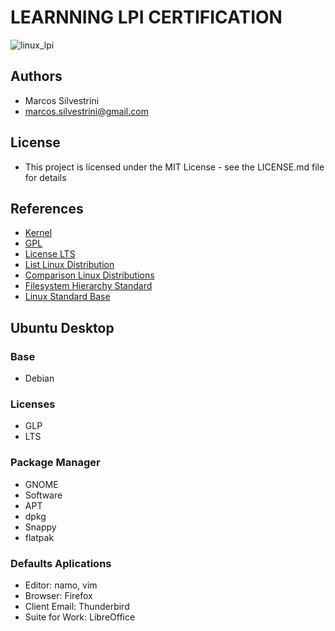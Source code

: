 # LEARNNING LPI CERTIFICATION

![linux_lpi](https://user-images.githubusercontent.com/62715900/94920714-302baa80-048d-11eb-97f3-4293c5a7b3dd.jpg)

## Authors

- Marcos Silvestrini
- marcos.silvestrini@gmail.com

## License

- This project is licensed under the MIT License - see the LICENSE.md file for details

## References

- [Kernel](https://www.kernel.org/)
- [GPL](https://www.gnu.org/licenses/quick-guide-gplv3.html)
- [License LTS](https://en.wikipedia.org/wiki/Long-term_support)
- [List Linux Distribution](https://en.wikipedia.org/wiki/List_of_Linux_distributions)
- [Comparison Linux Distributions](https://en.wikipedia.org/wiki/Comparison_of_Linux_distributions)
- [Filesystem Hierarchy Standard](https://en.wikipedia.org/wiki/Filesystem_Hierarchy_Standard)
- [Linux Standard Base](https://en.wikipedia.org/wiki/Linux_Standard_Base)

## Ubuntu Desktop

### Base

- Debian

### Licenses

- GLP
- LTS

### Package Manager

- GNOME
- Software
- APT
- dpkg
- Snappy
- flatpak

### Defaults Aplications

- Editor: namo, vim
- Browser: Firefox
- Client Email: Thunderbird
- Suite for Work: LibreOffice
